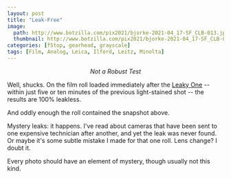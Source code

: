 ```yaml
---
layout: post
title: "Leak-Free"
image:
  path: http://www.botzilla.com/pix2021/bjorke-2021-04_17-SF_CLB-013.jpg
  thumbnail: http://www.botzilla.com/pix2021/bjorke-2021-04_17-SF_CLB-013.jpg
categories: [fStop, gearhead, grayscale]
tags: [Film, Analog, Leica, Ilford, Leitz, Minolta]
---
```


<center><i>Not a Robust Test</i></center>

Well, shucks. On the film roll loaded immediately after the <a href="{{ site.baseurl }}{% post_url 2021-04-29-Leak %}">Leaky One</a> -- within just five or ten minutes of the previous light-stained shot -- the results are 100% leakless.

And oddly enough the roll contained the snapshot above.

Mystery leaks: it happens. I've read about cameras that have been sent to one expensive technician after another, and yet the leak was never found. Or maybe it's some subtle mistake I made for that one roll. Lens change? I doubt it.

Every photo should have an element of mystery, though usually not this kind.
